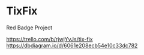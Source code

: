 # TixFix
Red Badge Project

https://trello.com/b/rjwjYvJs/tix-fix
https://dbdiagram.io/d/6061e208ecb54e10c33dc782
